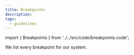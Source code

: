 ```yaml
---
title: Breakpoints
description:
tags:
  - guidelines
---
```


<!-- CODE IMPORTS -->
<!-- prettier-ignore -->
import { Breakpoints } from '../../src/code/breakpoints.code';

<!-- END CODE IMPORTS -->

<DocHeader props={props}/>

We list every breakpoint for our system.

<Breakpoints/>
